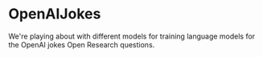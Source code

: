 # OpenAIJokes

We're playing about with different models for training language models for the OpenAI jokes Open Research questions. 


